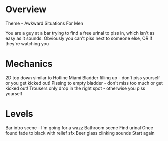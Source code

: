 # Overview
Theme - Awkward Situations For Men

You are a guy at a bar trying to find a free urinal to piss in, which isn't as easy as it sounds.
Obviously you can't piss next to someone else, OR if they're watching you


# Mechanics
2D top down similar to Hotline Miami
Bladder filling up - don't piss yourself or you get kicked out!
Pissing to empty bladder - don't miss too much or get kicked out!
Trousers only drop in the right spot - otherwise you piss yourself

# Levels
Bar intro scene - I'm going for a wazz
Bathroom scene
Find urinal
Once found fade to black with relief sfx
Beer glass clinking sounds
Start again